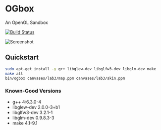 # OGbox

An OpenGL Sandbox

[![Build Status](https://img.shields.io/travis/dmtucker/ogbox.svg)](https://travis-ci.org/dmtucker/ogbox)

![Screenshot](https://github.com/dmtucker/ogbox/raw/master/screenshot.png)

## Quickstart

``` sh
sudo apt-get install -y g++ libglew-dev libglfw3-dev libglm-dev make
make all
bin/ogbox canvases/lab3/map.ppm canvases/lab3/skin.ppm
```

### Known-Good Versions

- g++ 4:6.3.0-4
- libglew-dev 2.0.0-3+b1
- libglfw3-dev 3.2.1-1
- libglm-dev 0.9.8.3-3
- make 4.1-9.1

